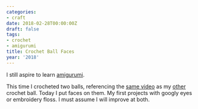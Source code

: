 ```yaml
---
categories:
- craft
date: 2018-02-28T00:00:00Z
draft: false
tags:
- crochet
- amigurumi
title: Crochet Ball Faces
year: '2018'
---
```


I still aspire to learn [amigurumi][].

[amigurumi]: https://en.wikipedia.org/wiki/Amigurumi
<!--more-->

This time I crocheted two balls, referencing the [same video][] as my [other][] crochet ball. Today I
put faces on them. My first projects with googly eyes or embroidery floss. I must assume I will
improve at both.

[same video]: https://youtu.be/mJ47MLlrLzw
[other]: /2015/03/08/amigurumi-ball-thing/

